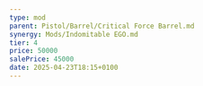 ```yaml
---
type: mod
parent: Pistol/Barrel/Critical Force Barrel.md
synergy: Mods/Indomitable EGO.md
tier: 4
price: 50000
salePrice: 45000
date: 2025-04-23T18:15+0100
---
```

